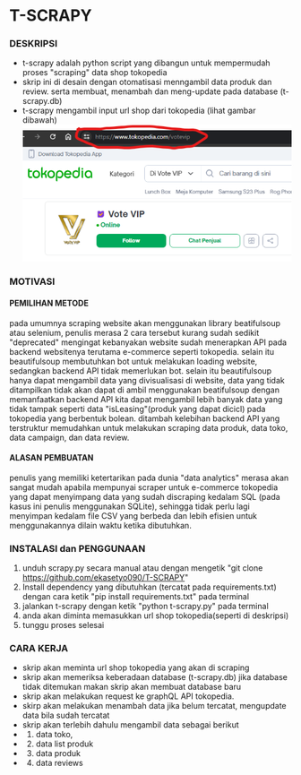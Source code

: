 # T-SCRAPY
### DESKRIPSI
- t-scrapy adalah python script yang dibangun untuk mempermudah proses "scraping" data shop tokopedia
- skrip ini di desain dengan otomatisasi menngambil data produk dan review. serta membuat, menambah dan meng-update pada database (t-scrapy.db)
- t-scrapy mengambil input url shop dari tokopedia (lihat gambar dibawah)
![shop url](https://github.com/ekasetyo090/T-SCRAPY/blob/71be2fb5e1bbc19fe8972a76015dd49c5c1dd725/screenshot/shop%20url.png)

### MOTIVASI
#### PEMILIHAN METODE
pada umumnya scraping website akan menggunakan library beatifulsoup atau selenium, penulis merasa 2 cara tersebut kurang sudah sedikit "deprecated"
mengingat kebanyakan website sudah menerapkan API pada backend websitenya terutama e-commerce seperti tokopedia.
selain itu beautifulsoup membutuhkan bot untuk melakukan loading website, sedangkan backend API tidak memerlukan bot.
selain itu beautifulsoup hanya dapat mengambil data yang divisualisasi di website, data yang tidak ditampilkan tidak akan dapat di ambil menggunakan beatifulsoup
dengan memanfaatkan backend API kita dapat mengambil lebih banyak data yang tidak tampak seperti data "isLeasing"(produk yang dapat dicicl) pada tokopedia yang berbentuk bolean.
ditambah kelebihan backend API yang terstruktur memudahkan untuk melakukan scraping data produk, data toko, data campaign, dan data review.

#### ALASAN PEMBUATAN
penulis yang memiliki ketertarikan pada dunia "data analytics" merasa akan sangat mudah apabila mempunyai scraper 
untuk e-commerce tokopedia yang dapat menyimpang data yang sudah discraping kedalam SQL (pada kasus ini penulis menggunakan SQLite),
sehingga tidak perlu lagi menyimpan kedalam file CSV yang berbeda dan lebih efisien untuk menggunakannya dilain waktu ketika dibutuhkan.


### INSTALASI dan PENGGUNAAN
1. unduh scrapy.py secara manual atau dengan mengetik "git clone https://github.com/ekasetyo090/T-SCRAPY"
2. Install dependency yang dibutuhkan (tercatat pada requirements.txt) dengan cara ketik "pip install requirements.txt" pada terminal
3. jalankan t-scrapy dengan ketik "python t-scrapy.py" pada terminal
4. anda akan diminta memasukkan url shop tokopedia(seperti di deskripsi)
5. tunggu proses selesai

### CARA KERJA
- skrip akan meminta url shop tokopedia yang akan di scraping
- skrip akan memeriksa keberadaan database (t-scrapy.db) jika database tidak ditemukan makan skrip akan membuat database baru
- skrip akan melakukan request ke graphQL API tokopedia.
- skirp akan melakukan menambah data jika belum tercatat, mengupdate data bila sudah tercatat
- skrip akan terlebih dahulu mengambil data sebagai berikut
- 1. data toko,
- 2. data list produk
- 3. data produk
- 4. data reviews


